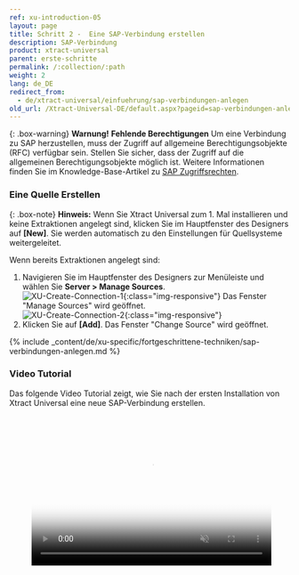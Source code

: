 ```yaml
---
ref: xu-introduction-05
layout: page
title: Schritt 2 -  Eine SAP-Verbindung erstellen
description: SAP-Verbindung
product: xtract-universal
parent: erste-schritte
permalink: /:collection/:path
weight: 2
lang: de_DE
redirect_from:
  - de/xtract-universal/einfuehrung/sap-verbindungen-anlegen
old_url: /Xtract-Universal-DE/default.aspx?pageid=sap-verbindungen-anlegen
---
```


{: .box-warning}
**Warnung!** **Fehlende Berechtigungen**
Um eine Verbindung zu SAP herzustellen, muss der Zugriff auf allgemeine Berechtigungsobjekte (RFC) verfügbar sein.
Stellen Sie sicher, dass der Zugriff auf die allgemeinen Berechtigungsobjekte möglich ist. Weitere Informationen finden Sie im Knowledge-Base-Artikel zu [SAP Zugriffsrechten](https://kb.theobald-software.com/sap/authority-objects-sap-user-rights).

### Eine Quelle Erstellen

{: .box-note}
**Hinweis:** Wenn Sie Xtract Universal zum 1. Mal installieren und keine Extraktionen angelegt sind, klicken Sie im Hauptfenster des Designers auf **[New]**.
Sie werden automatisch zu den Einstellungen für Quellsysteme weitergeleitet.

Wenn bereits Extraktionen angelegt sind:

1. Navigieren Sie im Hauptfenster des Designers zur Menüleiste und wählen Sie **Server > Manage Sources**. <br>
![XU-Create-Connection-1](/img/content/server_manage_sources.png){:class="img-responsive"}
Das Fenster "Manage Sources" wird geöffnet.  <br>
![XU-Create-Connection-2](/img/content/xu_manage_source.png){:class="img-responsive"}
2. Klicken Sie auf **[Add]**. Das Fenster "Change Source" wird geöffnet. 


{% include _content/de/xu-specific/fortgeschrittene-techniken/sap-verbindungen-anlegen.md %}

### Video Tutorial

Das folgende Video Tutorial zeigt, wie Sie nach der ersten Installation von Xtract Universal eine neue SAP-Verbindung erstellen.

<figure class="video_container">
  <video width="431" height="270" muted="true" controls="true" allowfullscreen="true" poster="../../../img/content/videos/sap_connection_poster.png">
    <source src="../../../img/content/videos/XU_Create_SAP_Source_Connection.mp4" type="video/mp4">
  <source src="../../../img/content/videos/XU_Create_SAP_Source_Connection.ogg" type="video/ogg">
 Your browser does not support the video tag.
  </video>
</figure>